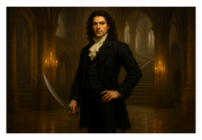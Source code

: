 ![lestat de lioncourt.png](../../../../Resources/Character%20Images/Warochia/lestat%20de%20lioncourt.png)